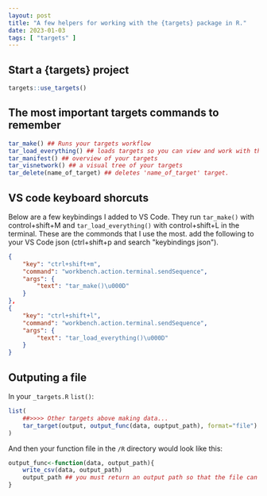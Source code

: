 ```yaml
---
layout: post
title: "A few helpers for working with the {targets} package in R."
date: 2023-01-03
tags: [ "targets" ]
---
```



## Start a {targets} project

```r
targets::use_targets()
```

## The most important targets commands to remember

```r
tar_make() ## Runs your targets workflow
tar_load_everything() ## loads targets so you can view and work with them. 
tar_manifest() ## overview of your targets
tar_visnetwork() ## a visual tree of your targets
tar_delete(name_of_target) ## deletes 'name_of_target' target.
```

## VS code keyboard shorcuts
Below are a few keybindings I added to VS Code. They run `tar_make()` with control+shift+M and `tar_load_everything()` with control+shift+L in the terminal. These are the commonds that I use the most.  add the following to your VS Code json (ctrl+shift+p and search "keybindings json"). 

```json
{
    "key": "ctrl+shift+m",
    "command": "workbench.action.terminal.sendSequence",
    "args": {
        "text": "tar_make()\u000D"
    }
},
{
    "key": "ctrl+shift+l",
    "command": "workbench.action.terminal.sendSequence",
    "args": {
        "text": "tar_load_everything()\u000D"
    }
}
```

## Outputing a file

In your `_targets.R` `list()`: 

```r
list(
    ##>>>> Other targets above making data...
    tar_target(output, output_func(data, ouptput_path), format="file")
)
```

And then your function file in the `/R` directory would look like this: 
```r
output_func<-function(data, output_path){
    write_csv(data, output_path)
    output_path ## you must return an output path so that the file can be tracked. 
}
```



